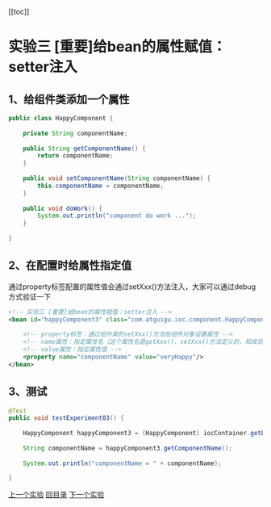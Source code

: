 [[toc]]

# 实验三 [重要]给bean的属性赋值：setter注入



## 1、给组件类添加一个属性

```java
public class HappyComponent {
    
    private String componentName;
    
    public String getComponentName() {
        return componentName;
    }
    
    public void setComponentName(String componentName) {
        this.componentName = componentName;
    }
    
    public void doWork() {
        System.out.println("component do work ...");
    }
    
}
```



## 2、在配置时给属性指定值

通过property标签配置的属性值会通过setXxx()方法注入，大家可以通过debug方式验证一下

```xml
<!-- 实验三 [重要]给bean的属性赋值：setter注入 -->
<bean id="happyComponent3" class="com.atguigu.ioc.component.HappyComponent">
    
    <!-- property标签：通过组件类的setXxx()方法给组件对象设置属性 -->
    <!-- name属性：指定属性名（这个属性名是getXxx()、setXxx()方法定义的，和成员变量无关） -->
    <!-- value属性：指定属性值 -->
    <property name="componentName" value="veryHappy"/>
</bean>
```



## 3、测试

```java
@Test
public void testExperiment03() {
    
    HappyComponent happyComponent3 = (HappyComponent) iocContainer.getBean("happyComponent3");
    
    String componentName = happyComponent3.getComponentName();
    
    System.out.println("componentName = " + componentName);
    
}
```



[上一个实验](experiment02.html) [回目录](../verse03.html) [下一个实验](experiment04.html)